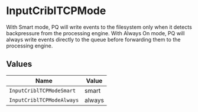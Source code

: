 # InputCriblTCPMode

With Smart mode, PQ will write events to the filesystem only when it detects backpressure from the processing engine. With Always On mode, PQ will always write events directly to the queue before forwarding them to the processing engine.


## Values

| Name                      | Value                     |
| ------------------------- | ------------------------- |
| `InputCriblTCPModeSmart`  | smart                     |
| `InputCriblTCPModeAlways` | always                    |